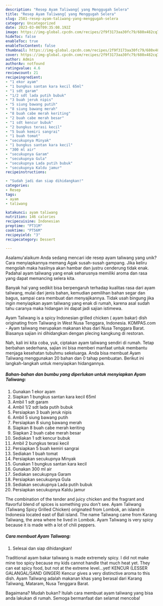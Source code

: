 ```yaml
---
description: "Resep Ayam Taliwang{ yang Menggugah Selera"
title: "Resep Ayam Taliwang{ yang Menggugah Selera"
slug: 2581-resep-ayam-taliwang-yang-menggugah-selera
category: Uncategorized
date: 2023-03-06T09:35:08.192Z
image: https://img-global.cpcdn.com/recipes/2f9f3173aa30fc79/680x482cq70/ayam-taliwang-foto-resep-utama.jpg
hideToc: false
enableToc: true
enableTocContent: false
thumbnail: https://img-global.cpcdn.com/recipes/2f9f3173aa30fc79/680x482cq70/ayam-taliwang-foto-resep-utama.jpg
cover: https://img-global.cpcdn.com/recipes/2f9f3173aa30fc79/680x482cq70/ayam-taliwang-foto-resep-utama.jpg
author: Admin
authorAv: notfound
ratingvalue: 4.6
reviewcount: 21
recipeingredient:
- "1 ekor ayam"
- "1 bungkus santan kara kecil 65ml"
- "1 sdt garam"
- "1/2 sdt lada putih bubuk"
- "3 buah jeruk nipis"
- "5 siung bawang putih"
- "8 siung bawang merah"
- "8 buah cabe merah keriting"
- "2 buah cabe merah besar"
- "1 sdt kencur bubuk"
- "2 bungkus terasi kecil"
- "5 buah kemiri sangrai"
- "1 buah tomat"
- "secukupnya Minyak"
- "1 bungkus santan kara kecil"
- "300 ml air"
- "secukupnya Garam"
- "secukupnya Gula"
- "secukupnya Lada putih bubuk"
- "secukupnya Kaldu jamur"
recipeinstructions:

- "Sudah jadi dan siap dihidangkan!"
categories:
- Resep
tags:
- ayam
- taliwang

katakunci: ayam taliwang 
nutrition: 146 calories
recipecuisine: Indonesian
preptime: "PT31M"
cooktime: "PT56M"
recipeyield: "3"
recipecategory: Dessert

---
```



Asalamu'alaikum Anda sedang mencari ide resep ayam taliwang yang unik? Cara menyiapkannya memang Agak susah-susah gampang. Jika keliru mengolah maka hasilnya akan hambar dan justru cenderung tidak enak. Padahal ayam taliwang yang enak seharusnya memiliki aroma dan rasa yang dapat memancing selera kita.


Banyak hal yang sedikit bisa berpengaruh terhadap kualitas rasa dari ayam taliwang, mulai dari jenis bahan, kemudian pemilihan bahan segar dan bagus, sampai cara membuat dan menyajikannya. Tidak usah bingung jika ingin menyiapkan ayam taliwang yang enak di rumah, karena asal sudah tahu caranya maka hidangan ini dapat jadi sajian istimewa.

Ayam Taliwang is a spicy Indonesian grilled chicken ( ayam bakar) dish originating from Taliwang in West Nusa Tenggara, Indonesia. KOMPAS.com - Ayam taliwang merupakan makanan khas dari Nusa Tenggara Barat. Biasanya sajian ini dihidangkan dengan plecing kangkung di restoran.


Nah, kali ini kita coba, yuk, ciptakan ayam taliwang sendiri di rumah. Tetap berbahan sederhana, sajian ini bisa memberi manfaat untuk membantu menjaga kesehatan tubuhmu sekeluarga. Anda bisa membuat Ayam Taliwang menggunakan 20 bahan dan 0 tahap pembuatan. Berikut ini langkah-langkah untuk menyiapkan hidangannya.

<!--inarticleads1-->

##### Bahan-bahan dan bumbu yang diperlukan untuk menyiapkan Ayam Taliwang:

1. Gunakan 1 ekor ayam
1. Siapkan 1 bungkus santan kara kecil 65ml
1. Ambil 1 sdt garam
1. Ambil 1/2 sdt lada putih bubuk
1. Persiapkan 3 buah jeruk nipis
1. Ambil 5 siung bawang putih
1. Persiapkan 8 siung bawang merah
1. Siapkan 8 buah cabe merah keriting
1. Siapkan 2 buah cabe merah besar
1. Sediakan 1 sdt kencur bubuk
1. Ambil 2 bungkus terasi kecil
1. Persiapkan 5 buah kemiri sangrai
1. Sediakan 1 buah tomat
1. Persiapkan secukupnya Minyak
1. Gunakan 1 bungkus santan kara kecil
1. Gunakan 300 ml air
1. Sediakan secukupnya Garam
1. Persiapkan secukupnya Gula
1. Sediakan secukupnya Lada putih bubuk
1. Persiapkan secukupnya Kaldu jamur


The combination of the tender and juicy chicken and the fragrant and flavorful blend of spices is something you don&#39;t see. Ayam Taliwang (Taliwang Spicy Grilled Chicken) originated from Lombok, an island in Indonesia located east of Bali island. The name Taliwang came from Karang Taliwang, the area where he lived in Lombok. Ayam Taliwang is very spicy because it is made with a lot of chili peppers. 

<!--inarticleads2-->

##### Cara membuat Ayam Taliwang:


1. Selesai dan siap dihidangkan!

Traditional ayam bakar taliwang is made extremely spicy. I did not make mine too spicy because my kids cannot handle that much heat yet. They can eat spicy food, but not at the extreme level…yet! KENCUR (LESSER GALANGAL/SAND GINGER) Kencur gives a very distinctive aroma to this dish. Ayam Taliwang adalah makanan khas yang berasal dari Karang Taliwang, Mataram, Nusa Tenggara Barat. 

Bagaimana? Mudah bukan? Itulah cara membuat ayam taliwang yang bisa anda lakukan di rumah. Semoga bermanfaat dan selamat mencoba!
